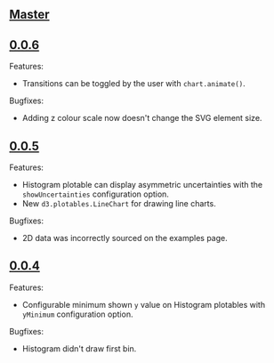 ## [Master](https://github.com/alexpearce/histograms/tree/master)

## [0.0.6](https://github.com/alexpearce/histograms/tree/v0.0.6)

Features:

  - Transitions can be toggled by the user with `chart.animate()`.

Bugfixes:

  - Adding z colour scale now doesn't change the SVG element size.

## [0.0.5](https://github.com/alexpearce/histograms/tree/v0.0.5)

Features:

  - Histogram plotable can display asymmetric uncertainties with the `showUncertainties` configuration option.
  - New `d3.plotables.LineChart` for drawing line charts.

Bugfixes:

  - 2D data was incorrectly sourced on the examples page.

## [0.0.4](https://github.com/alexpearce/histograms/tree/v0.0.4)

Features:

  - Configurable minimum shown `y` value on Histogram plotables with `yMinimum` configuration option.

Bugfixes:

  - Histogram didn't draw first bin.
